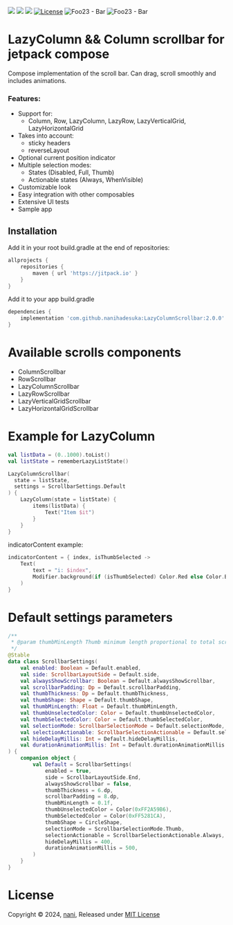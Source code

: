 [![](https://jitpack.io/v/nanihadesuka/LazyColumnScrollbar.svg)](https://jitpack.io/#nanihadesuka/LazyColumnScrollbar)
[![](https://jitpack.io/v/nanihadesuka/LazyColumnScrollbar/month.svg)](https://jitpack.io/#nanihadesuka/LazyColumnScrollbar)
[![](https://github.com/nanihadesuka/LazyColumnScrollbar/actions/workflows/tests.yml/badge.svg?branch=master)](https://github.com/nanihadesuka/LazyColumnScrollbar/commits/master)
[![License](https://img.shields.io/badge/License-MIT-blue)](https://github.com/nanihadesuka/LazyColumnScrollbar/blob/main/LICENSE)
![Foo23 - Bar](https://img.shields.io/badge/Kotlin-1.9.23-339933)
![Foo23 - Bar](https://img.shields.io/badge/Compose_BOM-2024.04.00-339933)

# LazyColumn && Column scrollbar for jetpack compose

Compose implementation of the scroll bar. Can drag, scroll smoothly and includes animations.

### Features:

- Support for:
    - Column, Row, LazyColumn, LazyRow, LazyVerticalGrid, LazyHorizontalGrid
- Takes into account:
    - sticky headers
    - reverseLayout
- Optional current position indicator
- Multiple selection modes:
    - States (Disabled, Full, Thumb)
    - Actionable states (Always, WhenVisible)
- Customizable look
- Easy integration with other composables
- Extensive UI tests
- Sample app

## Installation

Add it in your root build.gradle at the end of repositories:

```groovy
allprojects {
    repositories {
        maven { url 'https://jitpack.io' }
    }
}
```

Add it to your app build.gradle

```groovy
dependencies {
    implementation 'com.github.nanihadesuka:LazyColumnScrollbar:2.0.0'
}
```

# Available scrolls components
- ColumnScrollbar
- RowScrollbar
- LazyColumnScrollbar
- LazyRowScrollbar
- LazyVerticalGridScrollbar
- LazyHorizontalGridScrollbar

# Example for LazyColumn
```kotlin
val listData = (0..1000).toList()
val listState = rememberLazyListState()

LazyColumnScrollbar(
  state = listState,
  settings = ScrollbarSettings.Default  
) {
    LazyColumn(state = listState) {
        items(listData) {
            Text("Item $it")
        }
    }
}
```

indicatorContent example:

```kotlin
indicatorContent = { index, isThumbSelected ->
    Text(
        text = "i: $index",
        Modifier.background(if (isThumbSelected) Color.Red else Color.Black, CircleShape)
    )
}
```

# Default settings parameters
```kotlin
/**
 * @param thumbMinLength Thumb minimum length proportional to total scrollbar's length (eg: 0.1 -> 10% of total)
 */
@Stable
data class ScrollbarSettings(
    val enabled: Boolean = Default.enabled,
    val side: ScrollbarLayoutSide = Default.side,
    val alwaysShowScrollbar: Boolean = Default.alwaysShowScrollbar,
    val scrollbarPadding: Dp = Default.scrollbarPadding,
    val thumbThickness: Dp = Default.thumbThickness,
    val thumbShape: Shape = Default.thumbShape,
    val thumbMinLength: Float = Default.thumbMinLength,
    val thumbUnselectedColor: Color = Default.thumbUnselectedColor,
    val thumbSelectedColor: Color = Default.thumbSelectedColor,
    val selectionMode: ScrollbarSelectionMode = Default.selectionMode,
    val selectionActionable: ScrollbarSelectionActionable = Default.selectionActionable,
    val hideDelayMillis: Int = Default.hideDelayMillis,
    val durationAnimationMillis: Int = Default.durationAnimationMillis
) {
    companion object {
        val Default = ScrollbarSettings(
            enabled = true,
            side = ScrollbarLayoutSide.End,
            alwaysShowScrollbar = false,
            thumbThickness = 6.dp,
            scrollbarPadding = 8.dp,
            thumbMinLength = 0.1f,
            thumbUnselectedColor = Color(0xFF2A59B6),
            thumbSelectedColor = Color(0xFF5281CA),
            thumbShape = CircleShape,
            selectionMode = ScrollbarSelectionMode.Thumb,
            selectionActionable = ScrollbarSelectionActionable.Always,
            hideDelayMillis = 400,
            durationAnimationMillis = 500,
        )
    }
}
```

# License

Copyright © 2024, [nani](https://github.com/nanihadesuka), Released under [MIT License](LICENSE)
